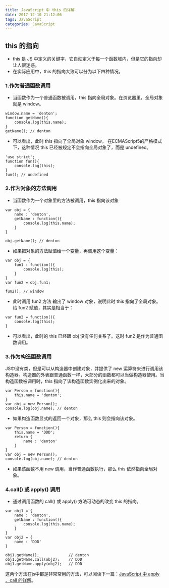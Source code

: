```yaml
---
title: JavaScript 中 this 的详解
date: 2017-12-10 21:12:06
tags: JavaScript
categories: JavaScript
---
```


## this 的指向

- this 是 JS 中定义的关键字，它自动定义于每一个函数域内，但是它的指向却让人很迷惑。
- 在实际应用中，this 的指向大致可以分为以下四种情况。

### 1.作为普通函数调用
<!-- more -->
- 当函数作为一个普通函数被调用，this 指向全局对象。在浏览器里，全局对象就是 window。

```
window.name = 'denton';
function getName(){
    console.log(this.name);
}
getName(); // denton
```

- 可以看出，此时 this 指向了全局对象 window。 在ECMAScript5的严格模式下，这种情况 this 已经被规定不会指向全局对象了，而是 undefined。

```
'use strict';
function fun(){
    console.log(this);
}
fun(); // undefined
```

### 2.作为对象的方法调用

- 当函数作为一个对象里的方法被调用，this 指向该对象

```
var obj = {
    name : 'denton',
    getName : function(){
        console.log(this.name);
    }
}

obj.getName(); // denton
```

- 如果把对象的方法赋值给一个变量，再调用这个变量：

```
var obj = {
    fun1 : function(){
        console.log(this);
    }
}
var fun2 = obj.fun1;

fun2(); // window
```

- 此时调用 fun2 方法 输出了 window 对象，说明此时 this 指向了全局对象。给 fun2 赋值，其实是相当于：

```
var fun2 = function(){
    console.log(this);
}
```

- 可以看出，此时的 this 已经跟 obj 没有任何关系了。这时 fun2 是作为普通函数调用。

### 3.作为构造函数调用

JS中没有类，但是可以从构造器中创建对象，并提供了 new 运算符来进行调用该构造器。构造器的外表跟普通函数一样，大部分的函数都可以当做构造器使用。当构造函数被调用时，this 指向了该构造函数实例化出来的对象。

```
var Person = function(){
    this.name = 'denton';
}
var obj = new Person();
console.log(obj.name); // denton
```

- 如果构造函数显式的返回一个对象，那么 this 则会指向该对象。

```
var Person = function(){
    this.name = 'DDD';
    return {
        name : 'denton'
    }
}
var obj = new Person();
console.log(obj.name); // denton
```

- 如果该函数不用 new 调用，当作普通函数执行，那么 this 依然指向全局对象。

### 4.call() 或 apply() 调用

- 通过调用函数的 call() 或 apply() 方法可动态的改变 this 的指向。

```
var obj1 = {
    name : 'denton',
    getName : function(){
        console.log(this.name);
    }
}
var obj2 = {
    name : 'DDD'
}

obj1.getName();             // denton
obj1.getName.call(obj2);    // DDD
obj1.getName.apply(obj2);   // DDD
```
这两个方法在js中都是非常常用的方法，可以阅读下一篇：[JavaScript 中 apply 、call 的详解](/2017/12/10/JavaScript-中-apply-、call-的详解/)。
